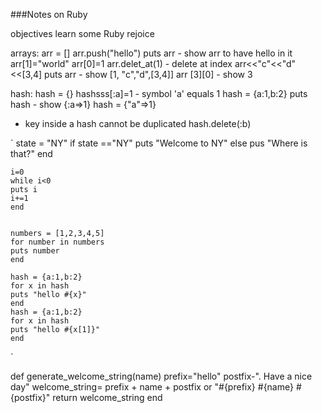###Notes on Ruby

objectives
learn some Ruby
rejoice


arrays:
arr = []
arr.push("hello")
puts arr - show arr to have hello in it
arr[1]="world"
arr[0]=1
arr.delet_at(1) - delete at index
arr<<"c"<<"d"<<[3,4]
puts arr - show [1, "c","d",[3,4]]
arr [3][0] - show 3

hash:
hash = {}
hashsss[:a]=1 - symbol 'a' equals 1
hash = {a:1,b:2}
puts hash - show {:a=>1}
hash = {"a"=>1}
- key inside a hash cannot be duplicated
hash.delete(:b)

`
	state = "NY"
	if state =="NY"
		puts "Welcome to NY"
	else
		pus "Where is that?"
	end

	i=0
	while i<0
	puts i
	i+=1
	end


	numbers = [1,2,3,4,5]
	for number in numbers
	puts number
	end

	hash = {a:1,b:2}
	for x in hash
	puts "hello #{x}"
	end
	hash = {a:1,b:2}
	for x in hash
	puts "hello #{x[1]}"
	end
`

def generate_welcome_string(name)
	prefix="hello"
	postfix-". Have a nice day"
	welcome_string= prefix + name + postfix or "#{prefix} #{name} #{postfix}"
	return welcome_string
	end

	